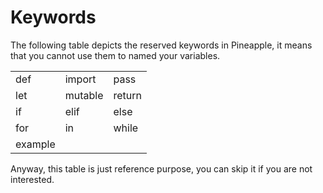 # Keywords

The following table depicts the reserved keywords in Pineapple, it means that you cannot use them to named your variables.  

||||
|--|--|--|
|def|import|pass|
|let|mutable|return|
|if|elif|else|
|for|in|while|
|example|||

Anyway, this table is just reference purpose, you can skip it if you are not interested.